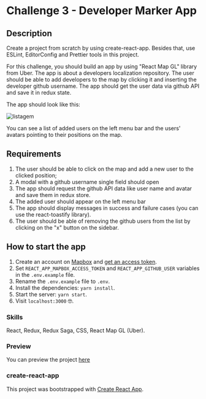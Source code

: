 # Challenge 3 - Developer Marker App

## Description
Create a project from scratch by using create-react-app. Besides that, use ESLint, EditorConfig and Prettier tools in this project.

For this challenge, you should build an app by using "React Map GL" library from Uber. The app is about a developers localization repository. The user should be able to add developers to the map by clicking it and inserting the developer github username. The app should get the user data via github API and save it in redux state.

The app should look like this:

![listagem](https://user-images.githubusercontent.com/12154623/57225888-fd555c80-6fe3-11e9-9597-89a25b05efb3.png)

You can see a list of added users on the left menu bar and the users' avatars pointing to their positions on the map.

## Requirements
1. The user should be able to click on the map and add a new user to the clicked position;
2. A modal with a github username single field should open
3. The app should request the github API data like user name and avatar and save them in redux store.
4. The added user should appear on the left menu bar
5. The app should display messages in success and failure cases (you can use the react-toastify library).
6. The user should be able of removing the github users from the list by clicking on the "x" button on the sidebar.

## How to start the app
1. Create an account on [Mapbox](https://www.mapbox.com/) and [get an access token](https://docs.mapbox.com/help/how-mapbox-works/access-tokens/).
2. Set `REACT_APP_MAPBOX_ACCESS_TOKEN` and `REACT_APP_GITHUB_USER` variables in the `.env.example` file.
3. Rename the `.env.example` file to `.env`.
4. Install the dependencies: `yarn install`.
5. Start the server: `yarn start`.
6. Visit `localhost:3000` :nerd_face:.

### Skills
React, Redux, Redux Saga, CSS, React Map GL (Uber).

### Preview
You can preview the project [here](https://www.loom.com/share/acf0f31111a24c49acbd579965d4be91)

### create-react-app
This project was bootstrapped with [Create React App](https://github.com/facebook/create-react-app).

